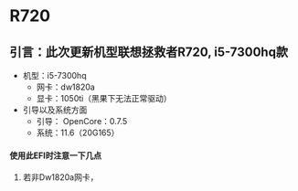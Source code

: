 # R720

##  引言：此次更新机型联想拯救者R720, i5-7300hq款

+ 机型：i5-7300hq
  + 网卡：dw1820a
  + 显卡：1050ti（黑果下无法正常驱动）
+ 引导以及系统方面
  + 引导： OpenCore：0.7.5
  + 系统：11.6（20G165）

#### 使用此EFI时注意一下几点

1. 若非Dw1820a网卡，